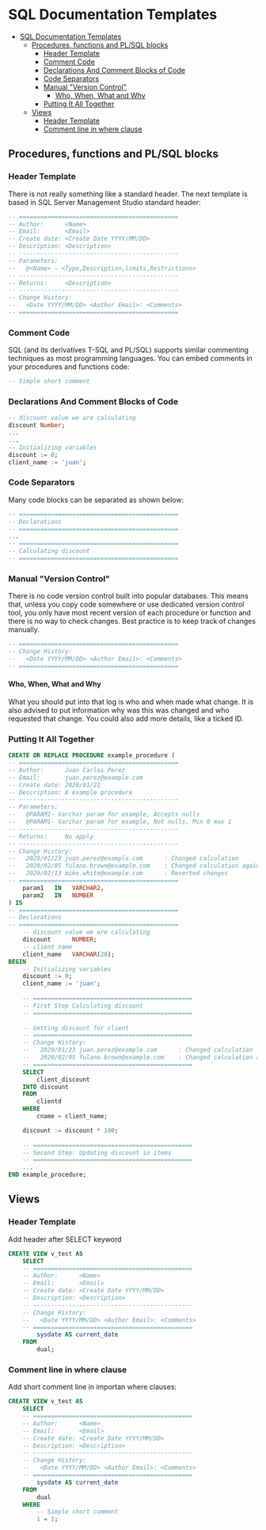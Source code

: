 # SQL Documentation Templates

- [SQL Documentation Templates](#sql-documentation-templates)
  - [Procedures, functions and PL/SQL blocks](#procedures-functions-and-plsql-blocks)
    - [Header Template](#header-template)
    - [Comment Code](#comment-code)
    - [Declarations And Comment Blocks of Code](#declarations-and-comment-blocks-of-code)
    - [Code Separators](#code-separators)
    - [Manual "Version Control"](#manual-%22version-control%22)
      - [Who, When, What and Why](#who-when-what-and-why)
    - [Putting It All Together](#putting-it-all-together)
  - [Views](#views)
    - [Header Template](#header-template-1)
    - [Comment line in where clause](#comment-line-in-where-clause)

## Procedures, functions and PL/SQL blocks

### Header Template

There is not really something like a standard header. The next template is based in SQL Server Management Studio standard header:

```sql
-- =============================================
-- Author:      <Name>
-- Email:       <Email>
-- Create date: <Create Date YYYY/MM/DD>
-- Description: <Description>
-- --------------------------------------------- 
-- Parameters:
--   @<Name> - <Type,Description,limits,Restrictions>
-- --------------------------------------------- 
-- Returns:     <Description>
-- --------------------------------------------- 
-- Change History:
--   <Date YYYY/MM/DD> <Author Email>: <Comments>
-- =============================================
```

### Comment Code

SQL (and its derivatives T-SQL and PL/SQL) supports similar commenting techniques as most programming languages. You can embed comments in your procedures and functions code:

```sql
-- Simple short comment
```

### Declarations And Comment Blocks of Code

```sql
-- discount value we are calculating
discount Number;
...
...
-- Initializing variables
discount := 0;
client_name := 'juan';
```

### Code Separators

Many code blocks can be separated as shown below:

```sql
-- =============================================
-- Declarations
-- =============================================
...
-- =============================================
-- Calculating discount
-- =============================================
```

### Manual "Version Control"

There is no code version control built into popular databases. This means that, unless you copy code somewhere or use dedicated version control tool, you only have most recent version of each procedure or function and there is no way to check changes. 
Best practice is to keep track of changes manually.

```sql
-- =============================================
-- Change History:
--   <Date YYYY/MM/DD> <Author Email>: <Comments>
-- =============================================
```
#### Who, When, What and Why

What you should put into that log is who and when made what change. It is also advised to put information why was this was changed and who requested that change. You could also add more details, like a ticked ID.

### Putting It All Together

```sql
CREATE OR REPLACE PROCEDURE example_procedure (
-- =============================================
-- Author:      Juan Carlos Perez
-- Email:       juan.perez@example.com
-- Create date: 2020/01/21
-- Description: A example procedure
-- --------------------------------------------- 
-- Parameters:
--   @PARAM1- Varchar param for example, Accepts nulls
--   @PARAM1- Varchar param for example, Not nulls, Min 0 max 1
-- --------------------------------------------- 
-- Returns:     No apply
-- --------------------------------------------- 
-- Change History:
--   2020/01/23 juan.perez@example.com      : Changed calculation
--   2020/02/05 fulano.brown@example.com    : Changed calculation again
--   2020/02/13 mike.white@example.com      : Reverted changes
-- =============================================
    param1   IN   VARCHAR2,
    param2   IN   NUMBER
) IS
-- =============================================
-- Declarations
-- =============================================
    -- discount value we are calculating
    discount      NUMBER;
    -- client name
    client_name   VARCHAR(20);
BEGIN
    -- Initializing variables
    discount := 0;
    client_name := 'juan';
    
    -- =============================================
    -- First Step Calculating discount 
    -- =============================================
    
    -- Getting discount for client
    -- =============================================
    -- Change History:
    --   2020/01/23 juan.perez@example.com      : Changed calculation
    --   2020/02/05 fulano.brown@example.com    : Changed calculation again
    -- =============================================
    SELECT
        client_discount
    INTO discount
    FROM
        clientd
    WHERE
        cname = client_name;

    discount := discount * 100;
    
    -- =============================================
    -- Second Step: Updating discount in items
    -- =============================================
    ...
END example_procedure;
```

## Views

### Header Template

Add header after SELECT keyword

```sql
CREATE VIEW v_test AS
    SELECT
    -- =============================================
    -- Author:      <Name>
    -- Email:       <Email>
    -- Create date: <Create Date YYYY/MM/DD>
    -- Description: <Description>
    -- --------------------------------------------- 
    -- Change History:
    --   <Date YYYY/MM/DD> <Author Email>: <Comments>
    -- =============================================
        sysdate AS current_date
    FROM
        dual;
```

### Comment line in where clause

Add short comment line in importan where clauses:

```sql
CREATE VIEW v_test AS
    SELECT
    -- =============================================
    -- Author:      <Name>
    -- Email:       <Email>
    -- Create date: <Create Date YYYY/MM/DD>
    -- Description: <Description>
    -- --------------------------------------------- 
    -- Change History:
    --   <Date YYYY/MM/DD> <Author Email>: <Comments>
    -- =============================================
        sysdate AS current_date
    FROM
        dual
    WHERE
        -- Simple short comment
        1 = 1;
```